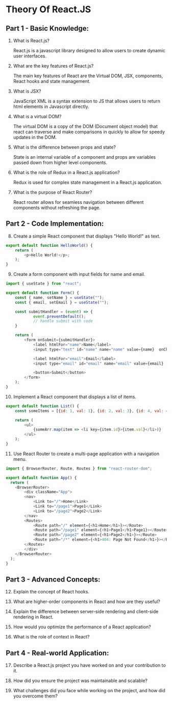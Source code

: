 # Theory Of React.JS

## Part 1 - Basic Knowledge:

1. What is React.js?

    React.js is a javascript library designed to allow users to create dynamic user interfaces.

2. What are the key features of React.js?

    The main key features of React are the Virtual DOM, JSX, components, React hooks and state management.

3. What is JSX?

    JavaScript XML is a syntax extension to JS that allows users to return html elements in Javascript directly.

4. What is a virtual DOM?

    The virtual DOM is a copy of the DOM (Document object model) that react can traverse and make comparisons in quickly to allow for speedy updates in the DOM.

5. What is the difference between props and state?

    State is an internal variable of a component and props are variables passed down from higher level components.

6. What is the role of Redux in a React.js application?

    Redux is used for complex state management in a React.js application.

7. What is the purpose of React Router?

    React router allows for seamless navigation between different components without refreshing the page.

## Part 2 - Code Implementation:

8. Create a simple React component that displays "Hello World!" as text.
```js
export default function HelloWorld() {
    return (
        <p>Hello World!</p>;
    );
}
```

9. Create a form component with input fields for name and email.
```js
import { useState } from "react";

export default function Form() {
	const { name, setName } = useState("");
	const { email, setEmail } = useState("");

    const submitHandler = (event) => {
            event.preventDefault();
            // handle submit with code
    }

	return (
    	<form onSubmit={submitHandler}>
        	<label htmlFor="name">Name</label>
        	<input type="text" id="name" name="name" value={name}  onChange={(ev) => setName(ev.target.value)} required></input>

            <label htmlFor="email">Email</label>
        	<input type="email" id="email" name="email" value={email}  onChange={(ev) => setEmail(ev.target.value)} required></input>

        	<button>Submit</button>
    	</form>
	);
}
```

10. Implement a React component that displays a list of items.
```js
export default function List() {
	const someItems = [{id: 1, val: 1}, {id: 2, val: 3}, {id: 4, val: 4},];

	return (
    	<ul>
        	{someArr.map(item => <li key={item.id}>{item.val}</li>)}
    	</ul>
	);
}
```

11. Use React Router to create a multi-page application with a navigation menu.
```js
import { BrowserRouter, Route, Routes } from "react-router-dom";

export default function App() {
  return (
	<BrowserRouter>
		<div className="App">
		<nav>
			<Link to="/">Home</Link>
			<Link to="/page1">Page1</Link>
			<Link to="/page2">Page2</Link>
		</nav>
		<Routes>
			<Route path="/" element={<h1>Home</h1>}></Route>
			<Route path="/page1" element={<h1>Page1</h1>Page1}></Route>
			<Route path="/page2" element={<h1>Page2</h1>}></Route>
			<Route path="/*" element={<h1>404: Page Not Found</h1>}></Route>
		</Routes>
		</div>
	</BrowserRouter>
  );
}
```

## Part 3 - Advanced Concepts:

12. Explain the concept of React hooks.

13. What are higher-order components in React and how are they useful?

14. Explain the difference between server-side rendering and client-side rendering in React.

15. How would you optimize the performance of a React application?

16. What is the role of context in React?

## Part 4 - Real-world Application:

17. Describe a React.js project you have worked on and your contribution to it.

18. How did you ensure the project was maintainable and scalable?

19. What challenges did you face while working on the project, and how did you overcome them?